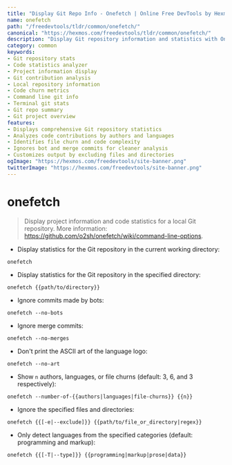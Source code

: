 ```yaml
---
title: "Display Git Repo Info - Onefetch | Online Free DevTools by Hexmos"
name: onefetch
path: "/freedevtools/tldr/common/onefetch/"
canonical: "https://hexmos.com/freedevtools/tldr/common/onefetch/"
description: "Display Git repository information and statistics with Onefetch. Analyze code contributions and project details quickly. Free online tool, no registration required."
category: common
keywords:
- Git repository stats
- Code statistics analyzer
- Project information display
- Git contribution analysis
- Local repository information
- Code churn metrics
- Command line git info
- Terminal git stats
- Git repo summary
- Git project overview
features:
- Displays comprehensive Git repository statistics
- Analyzes code contributions by authors and languages
- Identifies file churn and code complexity
- Ignores bot and merge commits for cleaner analysis
- Customizes output by excluding files and directories
ogImage: "https://hexmos.com/freedevtools/site-banner.png"
twitterImage: "https://hexmos.com/freedevtools/site-banner.png"
---
```


# onefetch

> Display project information and code statistics for a local Git repository.
> More information: <https://github.com/o2sh/onefetch/wiki/command-line-options>.

- Display statistics for the Git repository in the current working directory:

`onefetch`

- Display statistics for the Git repository in the specified directory:

`onefetch {{path/to/directory}}`

- Ignore commits made by bots:

`onefetch --no-bots`

- Ignore merge commits:

`onefetch --no-merges`

- Don't print the ASCII art of the language logo:

`onefetch --no-art`

- Show `n` authors, languages, or file churns (default: 3, 6, and 3 respectively):

`onefetch --number-of-{{authors|languages|file-churns}} {{n}}`

- Ignore the specified files and directories:

`onefetch {{[-e|--exclude]}} {{path/to/file_or_directory|regex}}`

- Only detect languages from the specified categories (default: programming and markup):

`onefetch {{[-T|--type]}} {{programming|markup|prose|data}}`
